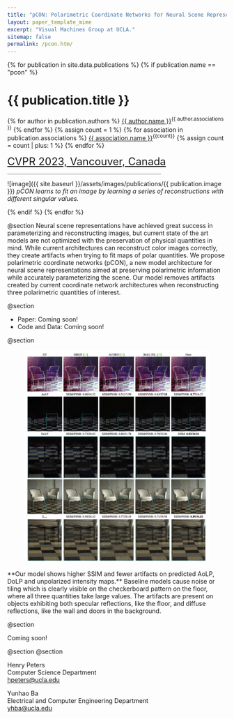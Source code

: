 ```yaml
---
title: "pCON: Polarimetric Coordinate Networks for Neural Scene Representations"
layout: paper_template_mime
excerpt: "Visual Machines Group at UCLA."
sitemap: false
permalink: /pcon.htm/
---
```


{% for publication in site.data.publications %}
{% if publication.name == "pcon" %}

# {{ publication.title }}

{% for author in publication.authors %} [{{ author.name }}]({{author.link}})<sup>{{ author.associations }}</sup>
{% endfor %}
{% assign count = 1 %}
{% for association in publication.associations %} [{{ association.name }}]({{association.link}})<sup>{{count}}</sup> {% assign count = count | plus: 1 %}
{% endfor %}

<font color="gray" size="5"><a href="https://cvpr2023.thecvf.com">CVPR 2023, Vancouver, Canada</a></font>

<hr class="center" style="width: 70%; color: grey; height: 0.1px; background-color:grey;"/>

![image]({{ site.baseurl }}/assets/images/publications/{{ publication.image }})
*pCON learns to fit an image by learning a series of reconstructions with different singular values.*
<br>

{% endif %}
{% endfor %}

<!--

  1 Abstract
  2 Files
  3 Citations
  4 Press
  5 Contact
  6 FAQ
  7 Media

-->

@section
Neural scene representations have achieved great success in parameterizing and reconstructing images, but current state of the art models 
are not optimized with the preservation of physical quantities in mind. While current architectures can reconstruct color images correctly, 
they create artifacts when trying to fit maps of  polar quantities. We propose polarimetric coordinate networks (pCON), a new model architecture 
for neural scene representations aimed at preserving polarimetric information while accurately parameterizing the scene. Our model removes 
artifacts created by current coordinate network architectures when reconstructing three polarimetric quantities of interest.

@section
- Paper: Coming soon! <!--([Link](https://link.springer.com/chapter/10.1007/978-3-031-19778-9_19))--> <!-- ([Link](https://drive.google.com/file/d/1c0h7UNYsZdO_QPr3feylZ0n6A5mAly6p/view?usp=sharing)) -->
- Code and Data: Coming soon! <!--([Link](https://github.com/UCLA-VMG/MIME))-->

@section
<figure> 
  <img src= "/assets/images/publications/pcon/pcon_results.png" alt="Missing"> 
</figure>
**Our model shows higher SSIM and fewer artifacts on predicted AoLP, DoLP and unpolarized intensity maps.**
Baseline models cause noise or tiling which is clearly visible on the checkerboard pattern on the floor, where 
all three quantities take large values. The artifacts are present on objects exhibiting both specular reflections, 
like the floor, and diffuse reflections, like the wall and doors in the background.

@section

Coming soon!

@section
@section

Henry Peters \
Computer Science Department \
hpeters@ucla.edu 

Yunhao Ba \
Electrical and Computer Engineering Department \
yhba@ucla.edu
